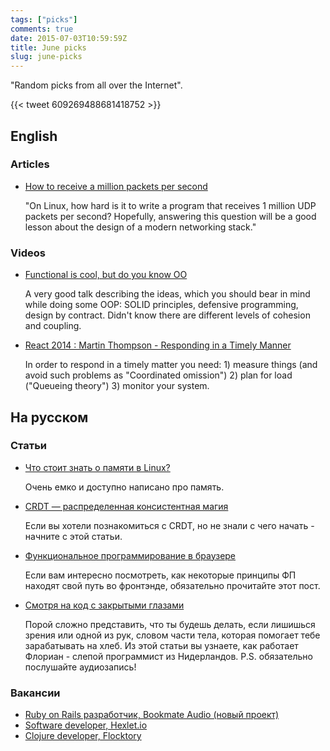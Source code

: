 ```yaml
---
tags: ["picks"]
comments: true
date: 2015-07-03T10:59:59Z
title: June picks
slug: june-picks
---
```


"Random picks from all over the Internet".

<!--more-->

{{< tweet 609269488681418752 >}}

## English

### Articles

* [How to receive a million packets per second](https://blog.cloudflare.com/how-to-receive-a-million-packets/)

  "On Linux, how hard is it to write a program that receives 1 million UDP packets per second?
  Hopefully, answering this question will be a good lesson about the design of a modern networking stack."

### Videos

* [Functional is cool, but do you know OO](https://www.parleys.com/tutorial/51aa0172e4b01033a7e4b67a/)

  A very good talk describing the ideas, which you should bear in mind while
  doing some OOP: SOLID principles, defensive programming, design by contract.
  Didn't know there are different levels of cohesion and coupling.

* [React 2014 : Martin Thompson - Responding in a Timely Manner](https://www.youtube.com/watch?v=4dfk3ucthN8)

  In order to respond in a timely matter you need: 1) measure things (and avoid
  such problems as "Coordinated omission") 2) plan for load ("Queueing theory")
  3) monitor your system.

## На русском

### Статьи

* [Что стоит знать о памяти в Linux?](https://www.insight-it.ru/linux/2015/chto-stoit-znat-o-pamiati-v-linux/)

  Очень емко и доступно написано про память.

* [CRDT — распределенная консистентная магия](http://www.duct-tape-architect.ru/?p=982)

  Если вы хотели познакомиться с CRDT, но не знали с чего начать - начните с этой статьи.

* [Функциональное программирование в браузере](http://tonsky.me/talks/2015-codefest/)

  Если вам интересно посмотреть, как некоторые принципы ФП находят свой путь во
  фронтэнде, обязательно прочитайте этот пост.

* [Смотря на код с закрытыми глазами](http://habrahabr.ru/post/260463/)

  Порой сложно представить, что ты будешь делать, если лишишься зрения или одной
  из рук, словом части тела, которая помогает тебе зарабатывать на хлеб. Из
  этой статьи вы узнаете, как работает Флориан - слепой программист из
  Нидерландов. P.S. обязательно послушайте аудиозапись!

### Вакансии

* [Ruby on Rails разработчик, Bookmate Audio (новый проект)](http://dreamindustries.co/wanted/bmaudioror/)
* [Software developer, Hexlet.io](http://hexlet-source.com/hr/)
* [Clojure developer, Flocktory](https://twitter.com/prepor/status/613380382789079040)
